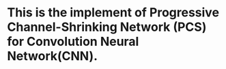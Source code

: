 # This is the implement of Progressive Channel-Shrinking Network (PCS) for Convolution Neural Network(CNN).

